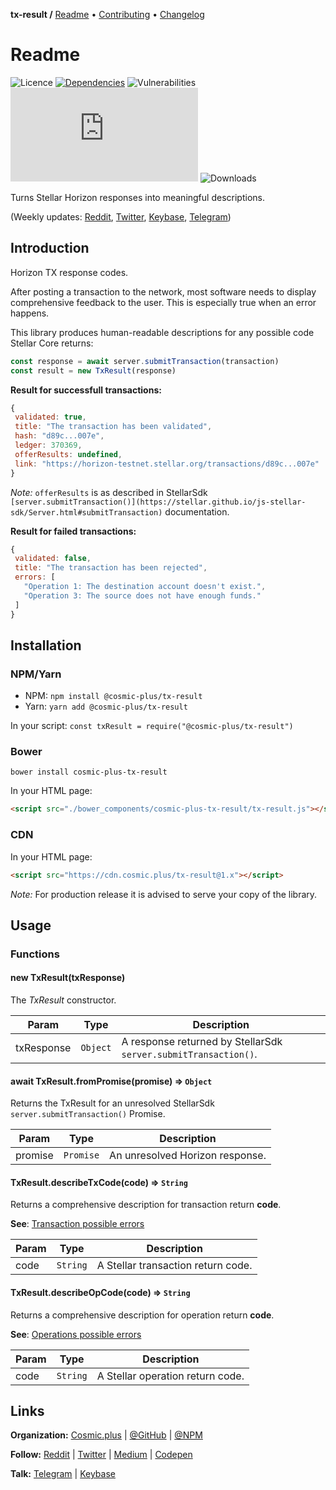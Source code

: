 **tx-result /**
[Readme](https://cosmic.plus/#view:js-tx-result)
• [Contributing](https://cosmic.plus/#view:js-tx-result/CONTRIBUTING)
• [Changelog](https://cosmic.plus/#view:js-tx-result/CHANGELOG)

# Readme

![Licence](https://img.shields.io/github/license/cosmic-plus/js-tx-result.svg)
[![Dependencies](https://badgen.net/david/dep/cosmic-plus/js-tx-result)](https://david-dm.org/cosmic-plus/js-tx-result)
![Vulnerabilities](https://snyk.io/test/npm/@cosmic-plus/tx-result/badge.svg)
![Bundle](https://badgen.net/badgesize/gzip/cosmic-plus/js-tx-result-web/master/tx-result.js?label=bundle)
![Downloads](https://badgen.net/npm/dt/@cosmic-plus/tx-result)

Turns Stellar Horizon responses into meaningful descriptions.

(Weekly updates: [Reddit](https://reddit.com/r/cosmic_plus),
[Twitter](https://twitter.com/cosmic_plus),
[Keybase](https://keybase.io/team/cosmic_plus),
[Telegram](https://t.me/cosmic_plus))

## Introduction

Horizon TX response codes.

After posting a transaction to the network, most software needs to display
comprehensive feedback to the user. This is especially true when an error
happens.

This library produces human-readable descriptions for any possible code
Stellar Core returns:

```js
const response = await server.submitTransaction(transaction)
const result = new TxResult(response)
```

**Result for successfull transactions:**

```js
{
 validated: true,
 title: "The transaction has been validated",
 hash: "d89c...007e",
 ledger: 370369,
 offerResults: undefined,
 link: "https://horizon-testnet.stellar.org/transactions/d89c...007e"
}
```

_Note:_ `offerResults` is as described in StellarSdk
`[server.submitTransaction()](https://stellar.github.io/js-stellar-sdk/Server.html#submitTransaction)`
documentation.

**Result for failed transactions:**

```js
{
 validated: false,
 title: "The transaction has been rejected",
 errors: [
   "Operation 1: The destination account doesn't exist.",
   "Operation 3: The source does not have enough funds."
 ]
}
```

## Installation

### NPM/Yarn

- NPM: `npm install @cosmic-plus/tx-result`
- Yarn: `yarn add @cosmic-plus/tx-result`

In your script: `const txResult = require("@cosmic-plus/tx-result")`

### Bower

`bower install cosmic-plus-tx-result`

In your HTML page:

```HTML
<script src="./bower_components/cosmic-plus-tx-result/tx-result.js"></script>
```

### CDN

In your HTML page:

```HTML
<script src="https://cdn.cosmic.plus/tx-result@1.x"></script>
```

_Note:_ For production release it is advised to serve your copy of the library.

## Usage

### Functions

#### new TxResult(txResponse)

The _TxResult_ constructor.

| Param      | Type     | Description                                                     |
| ---------- | -------- | --------------------------------------------------------------- |
| txResponse | `Object` | A response returned by StellarSdk `server.submitTransaction()`. |

#### await TxResult.fromPromise(promise) ⇒ `Object`

Returns the TxResult for an unresolved StellarSdk
`server.submitTransaction()` Promise.

| Param   | Type      | Description                     |
| ------- | --------- | ------------------------------- |
| promise | `Promise` | An unresolved Horizon response. |

#### TxResult.describeTxCode(code) ⇒ `String`

Returns a comprehensive description for transaction return **code**.

**See**: [Transaction possible errors](https://www.stellar.org/developers/guides/concepts/transactions.html#possible-errors)

| Param | Type     | Description                        |
| ----- | -------- | ---------------------------------- |
| code  | `String` | A Stellar transaction return code. |

#### TxResult.describeOpCode(code) ⇒ `String`

Returns a comprehensive description for operation return **code**.

**See**: [Operations possible errors](https://www.stellar.org/developers/guides/concepts/list-of-operations.html)

| Param | Type     | Description                      |
| ----- | -------- | -------------------------------- |
| code  | `String` | A Stellar operation return code. |

## Links

**Organization:** [Cosmic.plus](https://cosmic.plus/) | [@GitHub](https://git.cosmic.plus) | [@NPM](https://www.npmjs.com/search?q=cosmic-plus)

**Follow:** [Reddit](https://reddit.com/r/cosmic_plus) | [Twitter](https://twitter.com/cosmic_plus) | [Medium](https://medium.com/cosmic-plus) | [Codepen](https://codepen.io/cosmic-plus)

**Talk:** [Telegram](https://t.me/cosmic_plus) | [Keybase](https://keybase.io/team/cosmic_plus)
